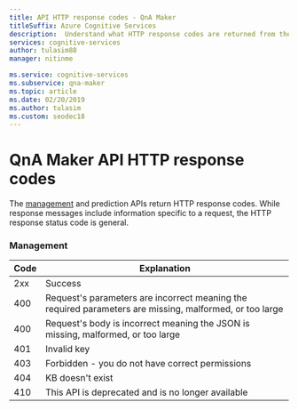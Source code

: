 ```yaml
---
title: API HTTP response codes - QnA Maker
titleSuffix: Azure Cognitive Services
description:  Understand what HTTP response codes are returned from the QnA Maker APIs. This will help you resolve any errors.  
services: cognitive-services
author: tulasim88
manager: nitinme

ms.service: cognitive-services
ms.subservice: qna-maker
ms.topic: article
ms.date: 02/20/2019
ms.author: tulasim
ms.custom: seodec18
---
```


# QnA Maker API HTTP response codes
The [management](https://westus.dev.cognitive.microsoft.com/docs/services/5a93fcf85b4ccd136866eb37/operations/5ac266295b4ccd1554da75ff) and prediction APIs return HTTP response codes. While response messages include information specific to a request, the HTTP response status code is general. 

### Management

|Code|Explanation|
|:--|--|
|2xx|Success|
|400|Request's parameters are incorrect meaning the required parameters are missing, malformed, or too large|
|400|Request's body is incorrect meaning the JSON is missing, malformed, or too large|
|401|Invalid key|
|403|Forbidden - you do not have correct permissions|
|404|KB doesn't exist|
|410|This API is deprecated and is no longer available|
